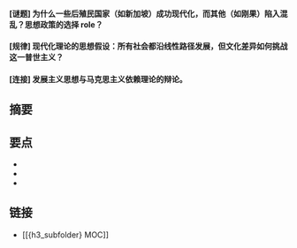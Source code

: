 #### [谜题] 为什么一些后殖民国家（如新加坡）成功现代化，而其他（如刚果）陷入混乱？思想政策的选择 role？


#### [规律] 现代化理论的思想假设：所有社会都沿线性路径发展，但文化差异如何挑战这一普世主义？


#### [连接] 发展主义思想与马克思主义依赖理论的辩论。


## 摘要


## 要点

- 
- 
- 

## 链接

- [[{h3_subfolder} MOC]]
